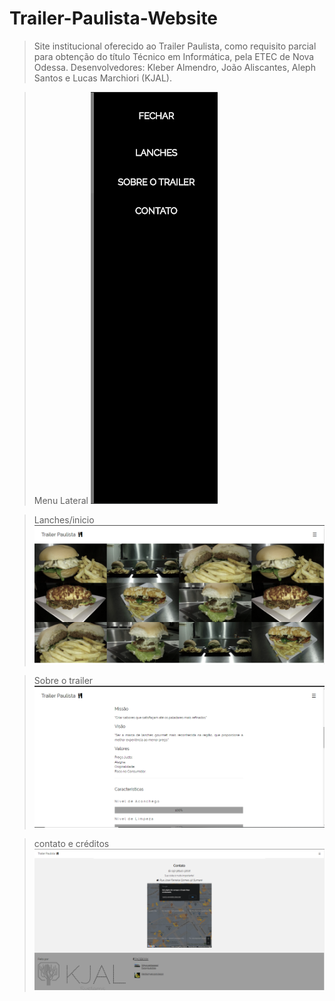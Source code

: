 # Trailer-Paulista-Website
> Site institucional oferecido ao Trailer Paulista, como requisito parcial para obtenção do título Técnico em Informática, pela ETEC de Nova Odessa. Desenvolvedores: Kleber Almendro, João Aliscantes, Aleph Santos e Lucas Marchiori (KJAL).

> Menu Lateral
![ProjectLogo](https://github.com/Luscahm/WebSite-Trailer-Paulista/blob/master/Screenshots/side-bar.PNG)

> Lanches/inicio
![ProjectLogo](https://github.com/Luscahm/WebSite-Trailer-Paulista/blob/master/Screenshots/inicio.PNG)

> Sobre o trailer
![ProjectLogo](https://github.com/Luscahm/WebSite-Trailer-Paulista/blob/master/Screenshots/sobre.PNG)

>contato e créditos
![ProjectLogo](https://github.com/Luscahm/WebSite-Trailer-Paulista/blob/master/Screenshots/contato.PNG)

